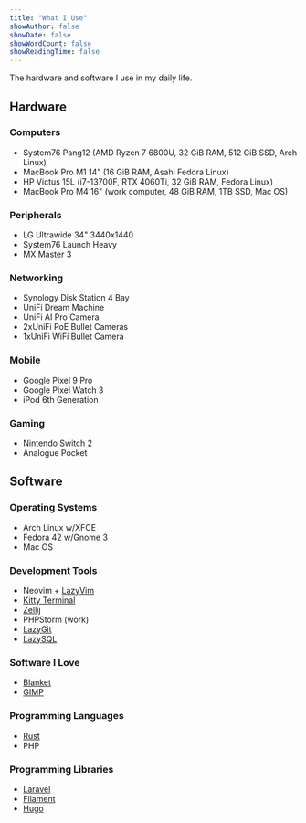 ```yaml
---
title: "What I Use"
showAuthor: false
showDate: false
showWordCount: false
showReadingTime: false
---
```


The hardware and software I use in my daily life.

## Hardware

### Computers

- System76 Pang12 (AMD Ryzen 7 6800U, 32 GiB RAM, 512 GiB SSD, Arch Linux)
- MacBook Pro M1 14" (16 GiB RAM, Asahi Fedora Linux)
- HP Victus 15L (i7-13700F, RTX 4060Ti, 32 GiB RAM, Fedora Linux)
- MacBook Pro M4 16" (work computer, 48 GiB RAM, 1TB SSD, Mac OS)

### Peripherals

- LG Ultrawide 34" 3440x1440
- System76 Launch Heavy
- MX Master 3

### Networking

- Synology Disk Station 4 Bay
- UniFi Dream Machine
- UniFi AI Pro Camera
- 2xUniFi PoE Bullet Cameras
- 1xUniFi WiFi Bullet Camera

### Mobile

- Google Pixel 9 Pro
- Google Pixel Watch 3
- iPod 6th Generation

### Gaming

- Nintendo Switch 2
- Analogue Pocket

## Software

### Operating Systems

- Arch Linux w/XFCE
- Fedora 42 w/Gnome 3
- Mac OS

### Development Tools

- Neovim + [LazyVim](https://lazyvim.github.io/)
- [Kitty Terminal](https://sw.kovidgoyal.net/kitty/)
- [Zellij](https://zellij.dev/)
- PHPStorm (work)
- [LazyGit](https://github.com/jesseduffield/lazygit)
- [LazySQL](https://github.com/jorgerojas26/lazysql)

### Software I Love

- [Blanket](https://github.com/rafaelmardojai/blanket)
- [GIMP](https://www.gimp.org/)

### Programming Languages

- [Rust](https://www.rust-lang.org/)
- PHP

### Programming Libraries

- [Laravel](https://laravel.com/)
- [Filament](https://filamentphp.com/)
- [Hugo](https://gohugo.io/)
